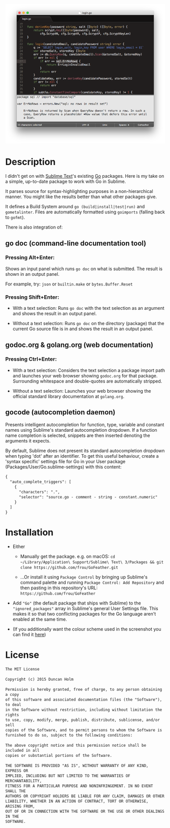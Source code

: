 ![shot]

# Description

I didn't get on with [Sublime Text]'s existing [Go] packages. Here is my take
on a simple, up-to-date package to work with Go in Sublime.

It parses source for syntax-highlighting purposes in a non-hierarchical manner.
You might like the results better than what other packages give.

It defines a Build System around `go (build|install|test|run)` and
`gometalinter`. Files are automatically formatted using `goimports` (falling
back to `gofmt`).

There is also integration of:

## go doc (command-line documentation tool)

### Pressing Alt+Enter:

Shows an input panel which runs `go doc` on what is submitted. The result is
shown in an output panel.

For example, try: `json` or `builtin.make` or `bytes.Buffer.Reset`

### Pressing Shift+Enter:

* With a text selection: Runs `go doc` with the text selection as an argument
and shows the result in an output panel.

* Without a text selection: Runs `go doc` on the directory (package) that the
current Go source file is in and shows the result in an output panel.

## godoc.org & golang.org (web documentation)

### Pressing Ctrl+Enter:

* With a text selection: Considers the text selection a package import path and
launches your web browser showing `godoc.org` for that package. Surrounding
whitespace and double-quotes are automatically stripped.

* Without a text selection: Launches your web browser showing the official
standard library documentation at `golang.org`.

## gocode (autocompletion daemon)

Presents intelligent autocompletion for function, type, variable and constant
names using Sublime's standard autocompletion dropdown. If a function name
completion is selected, snippets are then inserted denoting the arguments it
expects.

By default, Sublime does not present its standard autocompletion dropdown when
typing 'dot' after an identifier. To get this useful behaviour, create a
'syntax specific' settings file for Go in your User package
(Packages/User/Go.sublime-settings) with this content:

    {
      "auto_complete_triggers": [
        {
          "characters": ".",
          "selector": "source.go - comment - string - constant.numeric"
        }
      ]
    }


# Installation

* Either

    * Manually get the package. e.g. on macOS:
`cd ~/Library/Application\ Support/Sublime\ Text\ 3/Packages &&
git clone https://github.com/frou/GoFeather.git`

    * ...Or install it using `Package Control` by bringing up Sublime's command
palette and running `Package Control: Add Repository` and then pasting in this
repository's URL: `https://github.com/frou/GoFeather`

* Add `"Go"` (the default package that ships with Sublime) to the
`"ignored_packages"` array in Sublime's general User Settings file. This makes
it so that two conflicting packages for the Go language aren't enabled at the
same time.

* (If you additionally want the colour scheme used in the screenshot you can
find it [here][colour])

# License

```text
The MIT License

Copyright (c) 2015 Duncan Holm

Permission is hereby granted, free of charge, to any person obtaining a copy
of this software and associated documentation files (the "Software"), to deal
in the Software without restriction, including without limitation the rights
to use, copy, modify, merge, publish, distribute, sublicense, and/or sell
copies of the Software, and to permit persons to whom the Software is
furnished to do so, subject to the following conditions:

The above copyright notice and this permission notice shall be included in all
copies or substantial portions of the Software.

THE SOFTWARE IS PROVIDED "AS IS", WITHOUT WARRANTY OF ANY KIND, EXPRESS OR
IMPLIED, INCLUDING BUT NOT LIMITED TO THE WARRANTIES OF MERCHANTABILITY,
FITNESS FOR A PARTICULAR PURPOSE AND NONINFRINGEMENT. IN NO EVENT SHALL THE
AUTHORS OR COPYRIGHT HOLDERS BE LIABLE FOR ANY CLAIM, DAMAGES OR OTHER
LIABILITY, WHETHER IN AN ACTION OF CONTRACT, TORT OR OTHERWISE, ARISING FROM,
OUT OF OR IN CONNECTION WITH THE SOFTWARE OR THE USE OR OTHER DEALINGS IN THE
SOFTWARE.
```

[shot]: https://raw.githubusercontent.com/frou/GoFeather/master/screenshot.png
[colour]: https://github.com/frou/Humid
[sublime text]: https://www.sublimetext.com/
[go]: https://www.golang.org/
